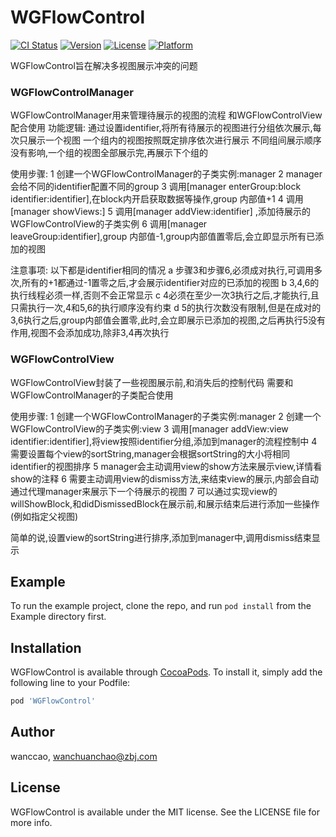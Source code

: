 # WGFlowControl

[![CI Status](https://img.shields.io/travis/wanccao/WGFlowControl.svg?style=flat)](https://travis-ci.org/wanccao/WGFlowControl)
[![Version](https://img.shields.io/cocoapods/v/WGFlowControl.svg?style=flat)](https://cocoapods.org/pods/WGFlowControl)
[![License](https://img.shields.io/cocoapods/l/WGFlowControl.svg?style=flat)](https://cocoapods.org/pods/WGFlowControl)
[![Platform](https://img.shields.io/cocoapods/p/WGFlowControl.svg?style=flat)](https://cocoapods.org/pods/WGFlowControl)

WGFlowControl旨在解决多视图展示冲突的问题

### WGFlowControlManager

WGFlowControlManager用来管理待展示的视图的流程
和WGFlowControlView配合使用
功能逻辑:
通过设置identifier,将所有待展示的视图进行分组依次展示,每次只展示一个视图
一个组内的视图按照既定排序依次进行展示
不同组间展示顺序没有影响,一个组的视图全部展示完,再展示下个组的

使用步骤:
1 创建一个WGFlowControlManager的子类实例:manager
2 manager会给不同的identifier配置不同的group
3 调用[manager enterGroup:block identifier:identifier],在block内开启获取数据等操作,group 内部值+1
4 调用[manager showViews:]
5 调用[manager addView:identifier] ,添加待展示的WGFlowControlView的子类实例
6 调用[manager leaveGroup:identifier],group 内部值-1,group内部值置零后,会立即显示所有已添加的视图

注意事项:
以下都是identifier相同的情况
a 步骤3和步骤6,必须成对执行,可调用多次,所有的+1都通过-1置零之后,才会展示identifier对应的已添加的视图
b 3,4,6的执行线程必须一样,否则不会正常显示
c 4必须在至少一次3执行之后,才能执行,且只需执行一次,4和5,6的执行顺序没有约束
d 5的执行次数没有限制,但是在成对的3,6执行之后,group内部值会置零,此时,会立即展示已添加的视图,之后再执行5没有作用,视图不会添加成功,除非3,4再次执行
### WGFlowControlView
WGFlowControlView封装了一些视图展示前,和消失后的控制代码
需要和WGFlowControlManager的子类配合使用

使用步骤:
1 创建一个WGFlowControlManager的子类实例:manager
2 创建一个WGFlowControlView的子类实例:view
3 调用[manager addView:view identifier:identifier],将view按照identifier分组,添加到manager的流程控制中
4 需要设置每个view的sortString,manager会根据sortString的大小将相同identifier的视图排序
5 manager会主动调用view的show方法来展示view,详情看show的注释
6 需要主动调用view的dismiss方法,来结束view的展示,内部会自动通过代理manager来展示下一个待展示的视图
7 可以通过实现view的willShowBlock,和didDismissedBlock在展示前,和展示结束后进行添加一些操作(例如指定父视图)

简单的说,设置view的sortString进行排序,添加到manager中,调用dismiss结束显示

## Example

To run the example project, clone the repo, and run `pod install` from the Example directory first.

## Installation

WGFlowControl is available through [CocoaPods](https://cocoapods.org). To install
it, simply add the following line to your Podfile:

```ruby
pod 'WGFlowControl'
```

## Author

wanccao, wanchuanchao@zbj.com

## License

WGFlowControl is available under the MIT license. See the LICENSE file for more info.
